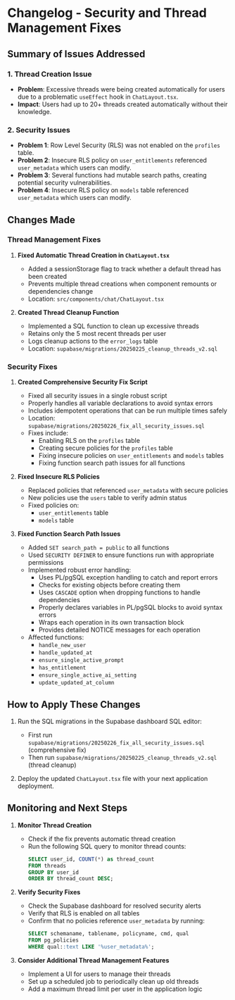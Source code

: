 # Changelog - Security and Thread Management Fixes

## Summary of Issues Addressed

### 1. Thread Creation Issue
- **Problem**: Excessive threads were being created automatically for users due to a problematic `useEffect` hook in `ChatLayout.tsx`.
- **Impact**: Users had up to 20+ threads created automatically without their knowledge.

### 2. Security Issues
- **Problem 1**: Row Level Security (RLS) was not enabled on the `profiles` table.
- **Problem 2**: Insecure RLS policy on `user_entitlements` referenced `user_metadata` which users can modify.
- **Problem 3**: Several functions had mutable search paths, creating potential security vulnerabilities.
- **Problem 4**: Insecure RLS policy on `models` table referenced `user_metadata` which users can modify.

## Changes Made

### Thread Management Fixes

1. **Fixed Automatic Thread Creation in `ChatLayout.tsx`**
   - Added a sessionStorage flag to track whether a default thread has been created
   - Prevents multiple thread creations when component remounts or dependencies change
   - Location: `src/components/chat/ChatLayout.tsx`

2. **Created Thread Cleanup Function**
   - Implemented a SQL function to clean up excessive threads
   - Retains only the 5 most recent threads per user
   - Logs cleanup actions to the `error_logs` table
   - Location: `supabase/migrations/20250225_cleanup_threads_v2.sql`

### Security Fixes

1. **Created Comprehensive Security Fix Script**
   - Fixed all security issues in a single robust script
   - Properly handles all variable declarations to avoid syntax errors
   - Includes idempotent operations that can be run multiple times safely
   - Location: `supabase/migrations/20250226_fix_all_security_issues.sql`
   - Fixes include:
     - Enabling RLS on the `profiles` table
     - Creating secure policies for the `profiles` table
     - Fixing insecure policies on `user_entitlements` and `models` tables
     - Fixing function search path issues for all functions

2. **Fixed Insecure RLS Policies**
   - Replaced policies that referenced `user_metadata` with secure policies
   - New policies use the `users` table to verify admin status
   - Fixed policies on:
     - `user_entitlements` table
     - `models` table

3. **Fixed Function Search Path Issues**
   - Added `SET search_path = public` to all functions
   - Used `SECURITY DEFINER` to ensure functions run with appropriate permissions
   - Implemented robust error handling:
     - Uses PL/pgSQL exception handling to catch and report errors
     - Checks for existing objects before creating them
     - Uses `CASCADE` option when dropping functions to handle dependencies
     - Properly declares variables in PL/pgSQL blocks to avoid syntax errors
     - Wraps each operation in its own transaction block
     - Provides detailed NOTICE messages for each operation
   - Affected functions:
     - `handle_new_user`
     - `handle_updated_at`
     - `ensure_single_active_prompt`
     - `has_entitlement`
     - `ensure_single_active_ai_setting`
     - `update_updated_at_column`

## How to Apply These Changes

1. Run the SQL migrations in the Supabase dashboard SQL editor:
   - First run `supabase/migrations/20250226_fix_all_security_issues.sql` (comprehensive fix)
   - Then run `supabase/migrations/20250225_cleanup_threads_v2.sql` (thread cleanup)

2. Deploy the updated `ChatLayout.tsx` file with your next application deployment.

## Monitoring and Next Steps

1. **Monitor Thread Creation**
   - Check if the fix prevents automatic thread creation
   - Run the following SQL query to monitor thread counts:
     ```sql
     SELECT user_id, COUNT(*) as thread_count 
     FROM threads 
     GROUP BY user_id 
     ORDER BY thread_count DESC;
     ```

2. **Verify Security Fixes**
   - Check the Supabase dashboard for resolved security alerts
   - Verify that RLS is enabled on all tables
   - Confirm that no policies reference `user_metadata` by running:
     ```sql
     SELECT schemaname, tablename, policyname, cmd, qual
     FROM pg_policies
     WHERE qual::text LIKE '%user_metadata%';
     ```

3. **Consider Additional Thread Management Features**
   - Implement a UI for users to manage their threads
   - Set up a scheduled job to periodically clean up old threads
   - Add a maximum thread limit per user in the application logic 
